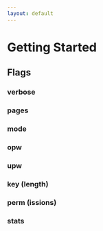 ```yaml
---
layout: default
---
```


# Getting Started

## Flags

### verbose

### pages

### mode

### opw

### upw

### key (length)

### perm (issions)

### stats